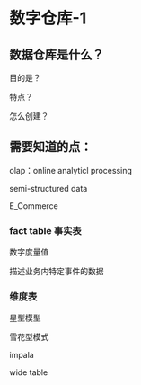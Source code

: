 # 数字仓库-1

## 数据仓库是什么？

目的是？

特点？

怎么创建？

## 需要知道的点：

olap：online analyticl processing

semi-structured data

E_Commerce

### fact table 事实表

 数字度量值 

 描述业务内特定事件的数据 

### 维度表

星型模型

雪花型模式

impala

wide table

